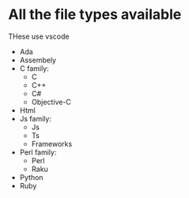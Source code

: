 # All the file types available

THese use vscode

- Ada
- Assembely
- C family:
    - C
    - C++
    - C#
    - Objective-C
- Html
- Js family:
    - Js
    - Ts
    - Frameworks
- Perl family:
    - Perl
    - Raku
- Python
- Ruby
